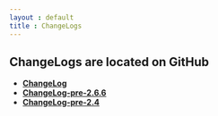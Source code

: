 ```yaml
---
layout : default
title : ChangeLogs
---
```

## ChangeLogs are located on GitHub
  + [__ChangeLog__](https://raw.githubusercontent.com/fvwmorg/fvwm/master/ChangeLog)
  + [__ChangeLog-pre-2.6.6__](https://raw.githubusercontent.com/fvwmorg/fvwm/master/ChangeLog-pre-2.6.6)
  + [__ChangeLog-pre-2.4__](https://raw.githubusercontent.com/fvwmorg/fvwm/master/ChangeLog-pre-2.4)
